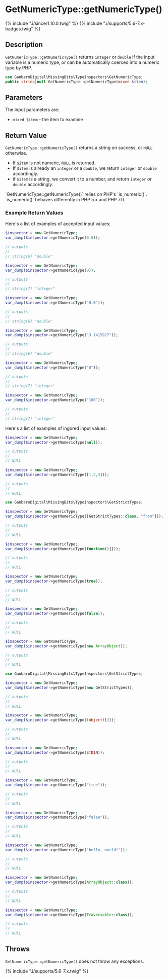 # GetNumericType::getNumericType()

{% include ".i/since/1.10.0.twig" %}
{% include ".i/supports/5.6-7.x-badges.twig" %}

## Description

`GetNumericType::getNumericType()` returns `integer` or `double` if the input variable is a numeric type, or can be automatically coerced into a numeric type by PHP.

```php
use GanbaroDigital\MissingBits\TypeInspectors\GetNumericType;
public string|null GetNumericType::getNumericType(mixed $item);
```

## Parameters

The input parameters are:

- `mixed $item` - the item to examine

## Return Value

`GetNumericType::getNumericType()` returns a string on success, or `NULL` otherwise.

* If `$item` is not numeric, `NULL` is returned.
* If `$item` is already an `integer` or a `double`, we return `integer` or `double` accordingly.
* if `$item` is a string, we convert it to a number, and return `integer` or `double` accordingly.

<div class="callout warning" markdown="1">
`GetNumericType::getNumericType()` relies on PHP's `is_numeric()`. `is_numeric()` behaves differently in PHP 5.x and PHP 7.0.
</div>

### Example Return Values

Here's a list of examples of accepted input values:

```php
$inspector = new GetNumericType;
var_dump($inspector->getNumericType(0.0));

// outputs
//
// string(6) "double"
```

```php
$inspector = new GetNumericType;
var_dump($inspector->getNumericType(0));

// outputs
//
// string(7) "integer"
```

```php
$inspector = new GetNumericType;
var_dump($inspector->getNumericType("0.0"));

// outputs
//
// string(6) "double"
```

```php
$inspector = new GetNumericType;
var_dump($inspector->getNumericType("3.1415927"));

// outputs
//
// string(6) "double"
```

```php
$inspector = new GetNumericType;
var_dump($inspector->getNumericType("0"));

// outputs
//
// string(7) "integer"
```

```php
$inspector = new GetNumericType;
var_dump($inspector->getNumericType("100"));

// outputs
//
// string(7) "integer"
```

Here's a list of examples of ingored input values:

```php
$inspector = new GetNumericType;
var_dump($inspector->getNumericType(null));

// outputs
//
// NULL
```

```php
$inspector = new GetNumericType;
var_dump($inspector->getNumericType([1,2,3]));

// outputs
//
// NULL
```

```php
use GanbaroDigital\MissingBits\TypeInspectors\GetStrictTypes;

$inspector = new GetNumericType;
var_dump($inspector->getNumericType([GetStrictTypes::class, "from"]));

// outputs
//
// NULL
```

```php
$inspector = new GetNumericType;
var_dump($inspector->getNumericType(function(){}));

// outputs
//
// NULL
```

```php
$inspector = new GetNumericType;
var_dump($inspector->getNumericType(true));

// outputs
//
// NULL
```

```php
$inspector = new GetNumericType;
var_dump($inspector->getNumericType(false));

// outputs
//
// NULL
```

```php
$inspector = new GetNumericType;
var_dump($inspector->getNumericType(new ArrayObject));

// outputs
//
// NULL
```

```php
use GanbaroDigital\MissingBits\TypeInspectors\GetStrictTypes;

$inspector = new GetNumericType;
var_dump($inspector->getNumericType(new GetStrictTypes));

// outputs
//
// NULL
```

```php
$inspector = new GetNumericType;
var_dump($inspector->getNumericType((object)[]));

// outputs
//
// NULL
```

```php
$inspector = new GetNumericType;
var_dump($inspector->getNumericType(STDIN));

// outputs
//
// NULL
```

```php
$inspector = new GetNumericType;
var_dump($inspector->getNumericType("true"));

// outputs
//
// NULL
```

```php
$inspector = new GetNumericType;
var_dump($inspector->getNumericType("false"));

// outputs
//
// NULL
```

```php
$inspector = new GetNumericType;
var_dump($inspector->getNumericType("hello, world!"));

// outputs
//
// NULL
```

```php
$inspector = new GetNumericType;
var_dump($inspector->getNumericType(ArrayObject::class));

// outputs
//
// NULL
```

```php
$inspector = new GetNumericType;
var_dump($inspector->getNumericType(Traversable::class));

// outputs
//
// NULL
```

## Throws

`GetNumericType::getNumericType()` does not throw any exceptions.

{% include ".i/supports/5.6-7.x.twig" %}
